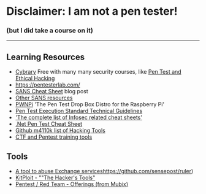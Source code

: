 # Disclaimer:  I am not a pen tester!
### (but I did take a course on it)
---

## Learning Resources
- [Cybrary](https://www.cybrary.it) Free with many many security courses, like [Pen Test and Ethical Hacking](https://www.cybrary.it/course/ethical-hacking/)
- https://pentesterlab.com/
- [SANS Cheat Sheet](https://pen-testing.sans.org/blog/2017/02/07/command-line-kung-fu-penetration-testing-desktop-wallpapers) blog post
- [Other SANS resources](https://pen-testing.sans.org/resources/downloads)
- [PWNPi](http://pwnpi.sourceforge.net/index.html) 'The Pen Test Drop Box Distro for the Raspberry Pi'
- [Pen Test Execution Standard Technical Guidelines](http://www.pentest-standard.org/index.php/PTES_Technical_Guidelines)
- ['The complete list of Infosec related cheat sheets'](https://www.peerlyst.com/posts/the-complete-list-of-infosec-related-cheat-sheets-claus-cramon)
- [.Net Pen Test Cheat Sheet](http://resources.infosecinstitute.com/net-penetration-testing-test-case-cheat-sheet/)
- [Github m4110k list of Hacking Tools](https://github.com/m4ll0k/Awesome-Hacking-Tools)
- [CTF and Pentest training tools](https://www.cc.gatech.edu/~krwatson/ctf.html)

## Tools
- [A tool to abuse Exchange services]()https://github.com/sensepost/ruler)
- [KitPloit - ""The Hacker's Tools"](https://www.kitploit.com/)
- [Pentest / Red Team - Offerings (from Mubix)](https://docs.google.com/presentation/d/1J2dUQB_Fpn8ENjPPtuZCjdnkQiBnumN9qfN8tSiST20/edit?usp=embed_facebook)
